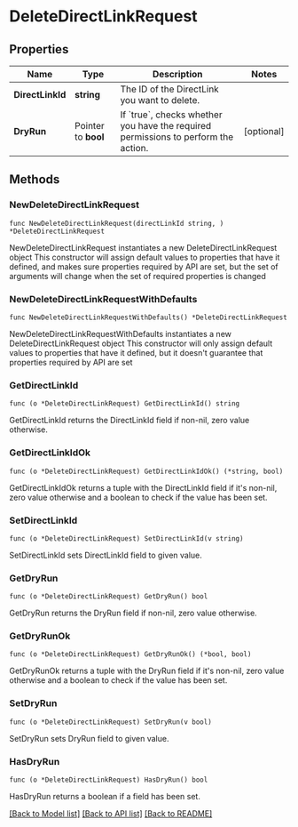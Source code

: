 # DeleteDirectLinkRequest

## Properties

Name | Type | Description | Notes
------------ | ------------- | ------------- | -------------
**DirectLinkId** | **string** | The ID of the DirectLink you want to delete. | 
**DryRun** | Pointer to **bool** | If &#x60;true&#x60;, checks whether you have the required permissions to perform the action. | [optional] 

## Methods

### NewDeleteDirectLinkRequest

`func NewDeleteDirectLinkRequest(directLinkId string, ) *DeleteDirectLinkRequest`

NewDeleteDirectLinkRequest instantiates a new DeleteDirectLinkRequest object
This constructor will assign default values to properties that have it defined,
and makes sure properties required by API are set, but the set of arguments
will change when the set of required properties is changed

### NewDeleteDirectLinkRequestWithDefaults

`func NewDeleteDirectLinkRequestWithDefaults() *DeleteDirectLinkRequest`

NewDeleteDirectLinkRequestWithDefaults instantiates a new DeleteDirectLinkRequest object
This constructor will only assign default values to properties that have it defined,
but it doesn't guarantee that properties required by API are set

### GetDirectLinkId

`func (o *DeleteDirectLinkRequest) GetDirectLinkId() string`

GetDirectLinkId returns the DirectLinkId field if non-nil, zero value otherwise.

### GetDirectLinkIdOk

`func (o *DeleteDirectLinkRequest) GetDirectLinkIdOk() (*string, bool)`

GetDirectLinkIdOk returns a tuple with the DirectLinkId field if it's non-nil, zero value otherwise
and a boolean to check if the value has been set.

### SetDirectLinkId

`func (o *DeleteDirectLinkRequest) SetDirectLinkId(v string)`

SetDirectLinkId sets DirectLinkId field to given value.


### GetDryRun

`func (o *DeleteDirectLinkRequest) GetDryRun() bool`

GetDryRun returns the DryRun field if non-nil, zero value otherwise.

### GetDryRunOk

`func (o *DeleteDirectLinkRequest) GetDryRunOk() (*bool, bool)`

GetDryRunOk returns a tuple with the DryRun field if it's non-nil, zero value otherwise
and a boolean to check if the value has been set.

### SetDryRun

`func (o *DeleteDirectLinkRequest) SetDryRun(v bool)`

SetDryRun sets DryRun field to given value.

### HasDryRun

`func (o *DeleteDirectLinkRequest) HasDryRun() bool`

HasDryRun returns a boolean if a field has been set.


[[Back to Model list]](../README.md#documentation-for-models) [[Back to API list]](../README.md#documentation-for-api-endpoints) [[Back to README]](../README.md)


